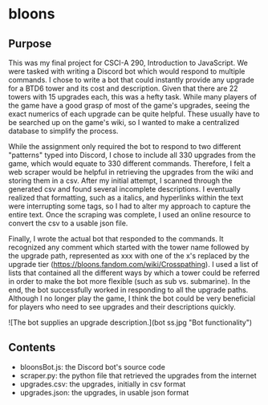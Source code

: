 # bloons

## Purpose
This was my final project for CSCI-A 290, Introduction to JavaScript. We were tasked with writing a Discord bot which would respond to multiple commands. I chose to write a bot that could instantly provide any upgrade for a BTD6 tower and its cost and description. Given that there are 22 towers with 15 upgrades each, this was a hefty task. While many players of the game have a good grasp of most of the game's upgrades, seeing the exact numerics of each upgrade can be quite helpful. These usually have to be searched up on the game's wiki, so I wanted to make a centralized database to simplify the process. 

While the assignment only required the bot to respond to two different "patterns" typed into Discord, I chose to include all 330 upgrades from the game, which would equate to 330 different commands. Therefore, I felt a web scraper would be helpful in retrieving the upgrades from the wiki and storing them in a csv. After my initial attempt, I scanned through the generated csv and found several incomplete descriptions. I eventually realized that formatting, such as a italics, and hyperlinks within the text were interrupting some tags, so I had to alter my approach to capture the entire text. Once the scraping was complete, I used an online resource to convert the csv to a usable json file. 

Finally, I wrote the actual bot that responded to the commands. It recognized any comment which started with the tower name followed by the upgrade path, represented as xxx with one of the x's replaced by the upgrade tier (https://bloons.fandom.com/wiki/Crosspathing). I used a list of lists that contained all the different ways by which a tower could be referred in order to make the bot more flexible (such as sub vs. submarine). In the end, the bot successfully worked in responding to all the upgrade paths. Although I no longer play the game, I think the bot could be very beneficial for players who need to see upgrades and their descriptions quickly.

![The bot supplies an upgrade description.](bot ss.jpg "Bot functionality")

## Contents
- bloonsBot.js: the Discord bot's source code
- scraper.py: the python file that retrieved the upgrades from the internet
- upgrades.csv: the upgrades, initially in csv format
- upgrades.json: the upgrades, in usable json format
